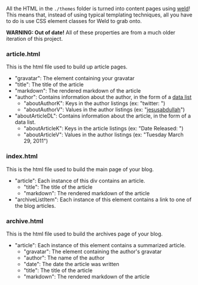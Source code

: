 All the HTML in the `./themes` folder is turned into content pages using [weld](https://github.com/hij1nx/weld)! This means that, instead of using typical templating techniques, all you have to do is use CSS element classes for Weld to grab onto.

**WARNING: Out of date!** All of these properties are from a much older iteration of this project.

### article.html

This is the html file used to build up article pages.

* "gravatar": The element containing your gravatar
* "title": The title of the article
* "markdown": The rendered markdown of the article
* "author": Contains information about the author, in the form of a [data list](http://www.w3.org/TR/html401/struct/lists.html)
    - "aboutAuthorK": Keys in the author listings (ex: "twitter: ")
    - "aboutAuthorV": Values in the author listings (ex: "[jesusabdullah](http://twitter.com/jesusabdullah/)")
* "aboutArticleDL": Contains information about the article, in the form of a data list.
    - "aboutArticleK": Keys in the article listings (ex: "Date Released: ")
    - "aboutArticleV": Values in the author listings (ex: "Tuesday March 29, 2011")

### index.html

This is the html file used to build the main page of your blog.

* "article": Each instance of this div contains an article.
    - "title": The title of the article
    - "markdown": The rendered markdown of the article
* "archiveListItem": Each instance of this element contains a link to one of the blog articles.

### archive.html

This is the html file used to build the archives page of your blog.

* "article": Each instance of this element contains a summarized article.
    - "gravatar": The element containing the author's gravatar
    - "author": The name of the author
    - "date": The date the article was written
    - "title": The title of the article
    - "markdown": The rendered markdown of the article
